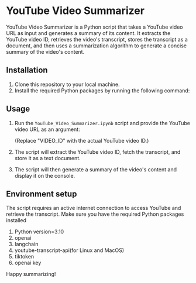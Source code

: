 # YouTube Video Summarizer

YouTube Video Summarizer is a Python script that takes a YouTube video URL as input and generates a summary of its content. It extracts the YouTube video ID, retrieves the video's transcript, stores the transcript as a document, and then uses a summarization algorithm to generate a concise summary of the video's content.

## Installation

1. Clone this repository to your local machine.
2. Install the required Python packages by running the following command:


## Usage

1. Run the `YouTube_Video_Summarizer.ipynb` script and provide the YouTube video URL as an argument:

   (Replace "VIDEO_ID" with the actual YouTube video ID.)

2. The script will extract the YouTube video ID, fetch the transcript, and store it as a text document.

3. The script will then generate a summary of the video's content and display it on the console.

## Environment setup

The script requires an active internet connection to access YouTube and retrieve the transcript. Make sure you have the required Python packages installed 
1. Python version=3.10
2. openai
3. langchain
4. youtube-transcript-api(for Linux and MacOS)
5. tiktoken
6. openai key


Happy summarizing!
